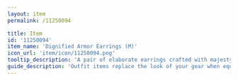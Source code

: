 ```yaml
---
layout: item
permalink: /11250094

title: Item
id: '11250094'
item_name: 'Dignified Armor Earrings (M)'
icon_url: 'item/icon/11250094.png'
tooltip_description: 'A pair of elaborate earrings crafted with majesty and elegance.'
guide_description: 'Outfit items replace the look of your gear when equipped.'
---
```

